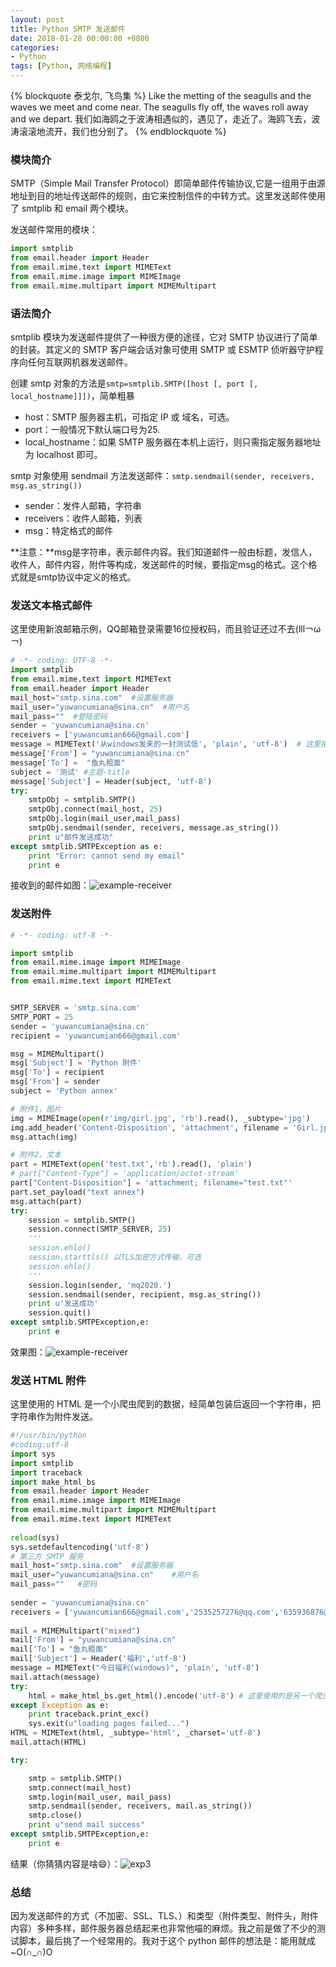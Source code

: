 ```yaml
---
layout: post
title: Python SMTP 发送邮件
date: 2018-01-28 00:00:00 +0800
categories: 
- Python
tags: [Python, 网络编程]
---
```


{% blockquote 泰戈尔, 飞鸟集 %}
	Like the metting of the seagulls and the waves we meet and come near. The seagulls fly off, the waves roll away and we depart. 
	我们如海鸥之于波涛相遇似的，遇见了，走近了。海鸥飞去，波涛滚滚地流开，我们也分别了。
{% endblockquote %}

<!-- more -->

### 模块简介

SMTP（Simple Mail Transfer Protocol）即简单邮件传输协议,它是一组用于由源地址到目的地址传送邮件的规则，由它来控制信件的中转方式。这里发送邮件使用了 smtplib 和 email 两个模块。

发送邮件常用的模块：
``` python
import smtplib
from email.header import Header
from email.mime.text import MIMEText
from email.mime.image import MIMEImage
from email.mime.multipart import MIMEMultipart
```

### 语法简介

smtplib 模块为发送邮件提供了一种很方便的途径，它对 SMTP 协议进行了简单的封装。其定义的 SMTP 客户端会话对象可使用 SMTP 或 ESMTP 侦听器守护程序向任何互联网机器发送邮件。

创建 smtp 对象的方法是```smtp=smtplib.SMTP([host [, port [, local_hostname]]])```，简单粗暴

* host：SMTP 服务器主机，可指定 IP 或 域名，可选。
* port：一般情况下默认端口号为25.
* local_hostname：如果 SMTP 服务器在本机上运行，则只需指定服务器地址为 localhost 即可。

smtp 对象使用 sendmail 方法发送邮件：```smtp.sendmail(sender, receivers, msg.as_string())```

* sender：发件人邮箱，字符串
* receivers：收件人邮箱，列表
* msg：特定格式的邮件

**注意：**msg是字符串，表示邮件内容。我们知道邮件一般由标题，发信人，收件人，邮件内容，附件等构成，发送邮件的时候，要指定msg的格式。这个格式就是smtp协议中定义的格式。

### 发送文本格式邮件

这里使用新浪邮箱示例，QQ邮箱登录需要16位授权码，而且验证还过不去(lll￢ω￢)

``` python
# -*- coding: UTF-8 -*-
import smtplib
from email.mime.text import MIMEText
from email.header import Header
mail_host="smtp.sina.com"  #设置服务器
mail_user="yuwancumiana@sina.cn"  #用户名
mail_pass=""  #登陆密码
sender = 'yuwancumiana@sina.cn'
receivers = ['yuwancumian666@gmail.com'] 
message = MIMEText('从windows发来的一封测试信', 'plain', 'utf-8')  # 这里指定邮件内容
message['From'] = "yuwancumiana@sina.cn" 
message['To'] =  "鱼丸粗面"
subject = '测试' #主题-title
message['Subject'] = Header(subject, 'utf-8')
try:
    smtpObj = smtplib.SMTP() 
    smtpObj.connect(mail_host, 25)
    smtpObj.login(mail_user,mail_pass)  
    smtpObj.sendmail(sender, receivers, message.as_string())
    print u"邮件发送成功"
except smtplib.SMTPException as e:
    print "Error: cannot send my email"
    print e
``` 

接收到的邮件如图：![example-receiver](https://github-pages-1253649638.cos.ap-beijing.myqcloud.com/post-images/2018-01-28-example1.png)

### 发送附件

``` python
# -*- coding: utf-8 -*-

import smtplib
from email.mime.image import MIMEImage
from email.mime.multipart import MIMEMultipart
from email.mime.text import MIMEText


SMTP_SERVER = 'smtp.sina.com'
SMTP_PORT = 25
sender = 'yuwancumiana@sina.cn' 
recipient = 'yuwancumian666@gmail.com'

msg = MIMEMultipart()
msg['Subject'] = 'Python 附件'
msg['To'] = recipient
msg['From'] = sender
subject = 'Python annex'

# 附件1，图片
img = MIMEImage(open(r'img/girl.jpg', 'rb').read(), _subtype='jpg')
img.add_header('Content-Disposition', 'attachment', filename = 'Girl.jpg')
msg.attach(img)

# 附件2，文本
part = MIMEText(open('test.txt','rb').read(), 'plain')
# part["Content-Type"] = 'application/octet-stream'
part["Content-Disposition"] = 'attachment; filename="test.txt"'
part.set_payload("text annex")
msg.attach(part)
try:
    session = smtplib.SMTP()
    session.connect(SMTP_SERVER, 25)
    '''
    session.ehlo()
    session.starttls() 以TLS加密方式传输，可选
    session.ehlo()
    '''
    session.login(sender, 'mq2020.')
    session.sendmail(sender, recipient, msg.as_string())
    print u'发送成功'
    session.quit()
except smtplib.SMTPException,e:  
    print e 
``` 

效果图：![example-receiver](https://github-pages-1253649638.cos.ap-beijing.myqcloud.com/post-images/2018-01-28-example2.png)

### 发送 HTML 附件

这里使用的 HTML 是一个小爬虫爬到的数据，经简单包装后返回一个字符串，把字符串作为附件发送。

``` python
#!/usr/bin/python
#coding:utf-8 
import sys 
import smtplib 
import traceback
import make_html_bs
from email.header import Header
from email.mime.image import MIMEImage
from email.mime.multipart import MIMEMultipart 
from email.mime.text import MIMEText    
 
reload(sys)
sys.setdefaultencoding('utf-8')
# 第三方 SMTP 服务  
mail_host="smtp.sina.com"  #设置服务器  
mail_user="yuwancumiana@sina.cn"    #用户名  
mail_pass=""   #密码
  
sender = 'yuwancumiana@sina.cn'  
receivers = ['yuwancumian666@gmail.com','2535257276@qq.com','635936876@qq.com']  # 接收邮件，可设置为你的QQ邮箱或者其他邮箱  
   
mail = MIMEMultipart("mixed")  
mail['From'] = "yuwancumiana@sina.cn"  
mail['To'] = "鱼丸粗面" 
mail['Subject'] = Header('福利','utf-8')
message = MIMEText("今日福利(windows)", 'plain', 'utf-8')
mail.attach(message)
try:
    html = make_html_bs.get_html().encode('utf-8') # 这里使用的是另一个爬虫模块返回的数据，为 HTML 格式
except Exception as e:
    print traceback.print_exc()
    sys.exit(u"loading pages failed...")
HTML = MIMEText(html, _subtype='html', _charset='utf-8')
mail.attach(HTML)

try:  

    smtp = smtplib.SMTP()
    smtp.connect(mail_host)
    smtp.login(mail_user, mail_pass)    
    smtp.sendmail(sender, receivers, mail.as_string())
    smtp.close()
    print u"send mail success"  
except smtplib.SMTPException,e:
    print e 

``` 

结果（你猜猜内容是啥😄）：![exp3](https://github-pages-1253649638.cos.ap-beijing.myqcloud.com/post-images/2018-01-28-example3.png)

### 总结

因为发送邮件的方式（不加密、SSL、TLS、）和类型（附件类型、附件头，附件内容）多种多样，邮件服务器总结起来也非常他喵的麻烦。我之前是做了不少的测试脚本，最后挑了一个经常用的。我对于这个 python 邮件的想法是：能用就成~O(∩_∩)O